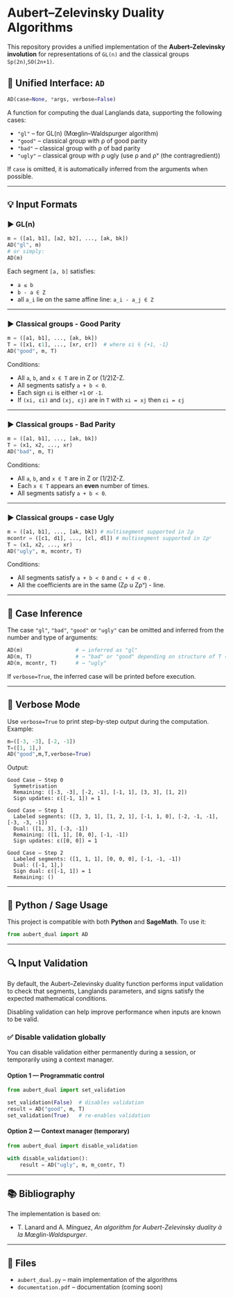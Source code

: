 # Aubert–Zelevinsky Duality Algorithms

This repository provides a unified implementation of the **Aubert–Zelevinsky involution** for representations of `GL(n)` and the classical groups `Sp(2n)`,`SO(2n+1)`.

## 🔁 Unified Interface: `AD`

```python
AD(case=None, *args, verbose=False)
```

A function for computing the dual Langlands data, supporting the following cases:

- `"gl"` – for GL(n) (Mœglin–Waldspurger algorithm)
- `"good"` – classical group with ρ of good parity
- `"bad"` – classical group with ρ of bad parity
- `"ugly"` – classical group with ρ ugly (use ρ and ρᵛ (the contragredient))

If `case` is omitted, it is automatically inferred from the arguments when possible.

---

## 💡 Input Formats

### ▶️ GL(n)

```python
m = ([a1, b1], [a2, b2], ..., [ak, bk])
AD("gl", m)
# or simply:
AD(m)
```

Each segment `[a, b]` satisfies:
- `a ≤ b`
- `b - a ∈ Z`
- all `a_i` lie on the same affine line: `a_i - a_j ∈ Z`

---

### ▶️ Classical groups - Good Parity

```python
m = ([a1, b1], ..., [ak, bk])
T = ([x1, ε1], ..., [xr, εr])  # where εi ∈ {+1, -1}
AD("good", m, T)
```

Conditions:
- All `a`, `b`, and `x ∈ T` are in Z or (1/2)Z-Z.
- All segments satisfy `a + b < 0`.
- Each sign `εi` is either `+1` or `-1`.
- If `(xi, εi)` and `(xj, εj)` are in `T` with `xi = xj` then `εi = εj`

---

### ▶️ Classical groups - Bad Parity

```python
m = ([a1, b1], ..., [ak, bk])
T = (x1, x2, ..., xr)
AD("bad", m, T)
```

Conditions:
- All `a`, `b`, and `x ∈ T` are in Z or (1/2)Z-Z.
- Each `x ∈ T` appears an **even** number of times.
- All segments satisfy `a + b < 0`.

---

### ▶️ Classical groups - case Ugly

```python
m = ([a1, b1], ..., [ak, bk]) # multisegment supported in ℤρ
mcontr = ([c1, d1], ..., [cl, dl]) # multisegment supported in ℤρᵛ
T = (x1, x2, ..., xr)
AD("ugly", m, mcontr, T)
```

Conditions:
- All segments satisfy `a + b < 0` and `c + d < 0` .
- All the coefficients are in the same (Zρ u Zρᵛ) - line.

---

## 🧠 Case Inference

The case `"gl"`, `"bad"`, `"good"` or `"ugly"` can be omitted and inferred from the number and type of arguments:

```python
AD(m)                 # → inferred as "gl"
AD(m, T)              # → "bad" or "good" depending on structure of T (if T is not empty)
AD(m, mcontr, T)      # → "ugly"
```

If `verbose=True`, the inferred case will be printed before execution.

---

## 📢 Verbose Mode

Use `verbose=True` to print step-by-step output during the computation. Example:

```python
m=([-3, -3], [-2, -1]) 
T=([1, 1],)
AD("good",m,T,verbose=True)
```

Output:

```
Good Case — Step 0
  Symmetrisation
  Remaining: ([-3, -3], [-2, -1], [-1, 1], [3, 3], [1, 2])
  Sign updates: ε([-1, 1]) = 1

Good Case — Step 1
  Labeled segments: ([3, 3, 1], [1, 2, 1], [-1, 1, 0], [-2, -1, -1], [-3, -3, -1])
  Dual: ([1, 3], [-3, -1])
  Remaining: ([1, 1], [0, 0], [-1, -1])
  Sign updates: ε([0, 0]) = 1

Good Case — Step 2
  Labeled segments: ([1, 1, 1], [0, 0, 0], [-1, -1, -1])
  Dual: ([-1, 1],)
  Sign dual: ε([-1, 1]) = 1
  Remaining: ()
```

---

## 🐍 Python / Sage Usage

This project is compatible with both **Python** and **SageMath**. To use it:

```python
from aubert_dual import AD
```

---

## 🔍 Input Validation

By default, the Aubert–Zelevinsky duality function performs input validation to check that segments, Langlands parameters, and signs satisfy the expected mathematical conditions.

Disabling validation can help improve performance when inputs are known to be valid.

### ✅ Disable validation globally

You can disable validation either permanently during a session, or temporarily using a context manager.

#### Option 1 — Programmatic control

```python
from aubert_dual import set_validation

set_validation(False)  # disables validation
result = AD("good", m, T)
set_validation(True)   # re-enables validation
```

#### Option 2 — Context manager (temporary)

```python
from aubert_dual import disable_validation

with disable_validation():
    result = AD("ugly", m, m_contr, T)
```

---

## 📚 Bibliography

The implementation is based on:

- T. Lanard and A. Mínguez, *An algorithm for Aubert-Zelevinsky duality à la Mœglin-Waldspurger*.

---

## 📁 Files

- `aubert_dual.py` – main implementation of the algorithms
- `documentation.pdf` – documentation (coming soon)


